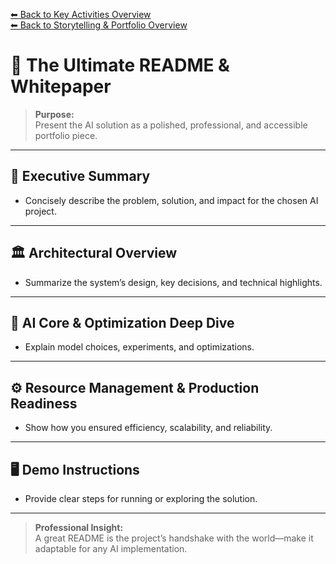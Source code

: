 [⬅ Back to Key Activities Overview](Key_Activities.md)  
[⬅ Back to Storytelling & Portfolio Overview](README.md)

# 📖 The Ultimate README & Whitepaper

> **Purpose:**  
> Present the AI solution as a polished, professional, and accessible portfolio piece.

---

## 📝 Executive Summary

- Concisely describe the problem, solution, and impact for the chosen AI project.

---

## 🏛️ Architectural Overview

- Summarize the system’s design, key decisions, and technical highlights.

---

## 🤖 AI Core & Optimization Deep Dive

- Explain model choices, experiments, and optimizations.

---

## ⚙️ Resource Management & Production Readiness

- Show how you ensured efficiency, scalability, and reliability.

---

## 🖥️ Demo Instructions

- Provide clear steps for running or exploring the solution.

---

> **Professional Insight:**  
> A great README is the project’s handshake with the world—make it adaptable for any AI implementation.
